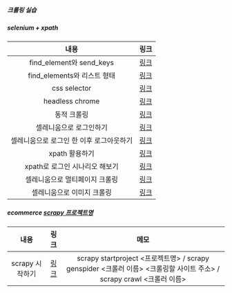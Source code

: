 ##### 크롤링 실습

##### selenium + xpath
|내용|링크|
|:-------------:|:-----:|
|find_element와 send_keys|[링크](https://github.com/Jin409/crawling/blob/master/1st.py)|
|find_elements와 리스트 형태|[링크](https://github.com/Jin409/crawling/blob/master/2nd.py)|
|css selector|[링크](https://github.com/Jin409/crawling/blob/master/3rd.py)|
|headless chrome|[링크](https://github.com/Jin409/crawling/blob/master/4th.py)|
|동적 크롤링|[링크](https://github.com/Jin409/crawling/blob/master/5th.py)|
|셀레니움으로 로그인하기|[링크](https://github.com/Jin409/crawling/blob/master/6th.py)|
|셀레니움으로 로그인 한 이후 로그아웃하기|[링크](https://github.com/Jin409/crawling/blob/master/7th.py)|
|xpath 활용하기|[링크](https://github.com/Jin409/crawling/blob/master/8th.py)|
|xpath로 로그인 시나리오 해보기|[링크](https://github.com/Jin409/crawling/blob/master/9th.py)|
|셀레니움으로 멀티페이지 크롤링|[링크](https://github.com/Jin409/crawling/blob/master/10th.py)|
|셀레니움으로 이미지 크롤링|[링크](https://github.com/Jin409/crawling/blob/master/11th.py)|

##### ecommerce [scrapy 프로젝트명](https://github.com/Jin409/crawling/tree/master/ecommerce)
|내용|링크|메모|
|:-------------:|:-----:|:-----:|
|scrapy 시작하기 |[링크](https://github.com/Jin409/crawling/tree/master/ecommerce)| scrapy startproject <프로젝트명> / scrapy genspider <크롤러 이름> <크롤링할 사이트 주소> / scrapy crawl <크롤러 이름>

